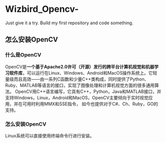 # Wizbird_Opencv-
Just give it a try. Build my first repository and code something. 
## 怎么安装OpenCV
### 什么是OpenCV
OpenCV是**一个基于Apache2.0许可（开源）发行的跨平台计算机视觉和机器学习软件库**，可以运行在Linux、Windows、Android和MacOS操作系统上。它轻量级而且高效——由一系列C函数和少量C++类构成，同时提供了Python、Ruby、MATLAB等语言的接口，实现了图像处理和计算机视觉方面的很多通用算法。
OpenCV用C++语言编写，它具有C++，Python，Java和MATLAB接口，并支持Windows，Linux，Android和MacOS，OpenCV主要倾向于实时视觉应用，并在可用时利用MMX和SSE指令， 如今也提供对于C#、Ch、Ruby，GO的支持。
### 怎么安装OpenCV
Linux系统可以直接使用终端命令行进行安装。
